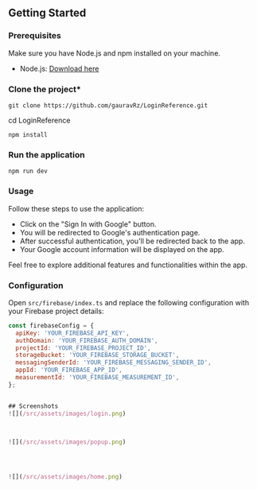 ## Getting Started

### Prerequisites

Make sure you have Node.js and npm installed on your machine.

- Node.js: [Download here](https://nodejs.org/)


### **Clone the project***

    git clone https://github.com/gauravRz/LoginReference.git




cd LoginReference

    npm install
   
### **Run the application**

    npm run dev

    

### Usage

Follow these steps to use the application:

- Click on the "Sign In with Google" button.
- You will be redirected to Google's authentication page.
- After successful authentication, you'll be redirected back to the app.
- Your Google account information will be displayed on the app.

Feel free to explore additional features and functionalities within the app.



### Configuration

Open `src/firebase/index.ts` and replace the following configuration with your Firebase project details:

```javascript
const firebaseConfig = {
  apiKey: 'YOUR_FIREBASE_API_KEY',
  authDomain: 'YOUR_FIREBASE_AUTH_DOMAIN',
  projectId: 'YOUR_FIREBASE_PROJECT_ID',
  storageBucket: 'YOUR_FIREBASE_STORAGE_BUCKET',
  messagingSenderId: 'YOUR_FIREBASE_MESSAGING_SENDER_ID',
  appId: 'YOUR_FIREBASE_APP_ID',
  measurementId: 'YOUR_FIREBASE_MEASUREMENT_ID',
};


## Screenshots
![](/src/assets/images/login.png)



![](/src/assets/images/popup.png)




![](/src/assets/images/home.png)


